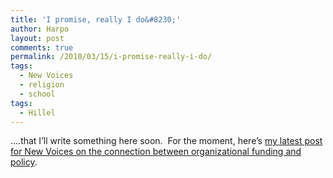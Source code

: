 ```yaml
---
title: 'I promise, really I do&#8230;'
author: Harpo
layout: post
comments: true
permalink: /2010/03/15/i-promise-really-i-do/
tags:
  - New Voices
  - religion
  - school
tags:
  - Hillel
---
```

&#8230;.that I&#8217;ll write something here soon.  For the moment, here&#8217;s <a href="http://blog.newvoices.org/?p=2981" target="_blank">my latest post for New Voices on the connection between organizational funding and policy</a>.